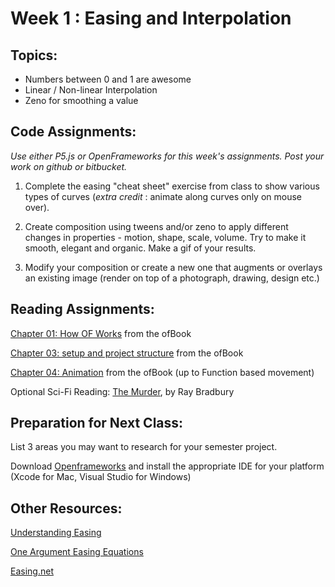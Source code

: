 # Week 1 : Easing and Interpolation

## Topics:
- Numbers between 0 and 1 are awesome
- Linear / Non-linear Interpolation
- Zeno for smoothing a value

## Code Assignments:

*Use either P5.js or OpenFrameworks for this week's assignments. Post your work on github or bitbucket.*

1. Complete the easing "cheat sheet" exercise from class to show various types of curves (*extra credit* : animate along curves only on mouse over). 

2. Create composition using tweens and/or zeno to apply different changes in properties - motion, shape, scale, volume. Try to make it smooth, elegant and organic. Make a gif of your results.

3. Modify your composition or create a new one that augments or overlays an existing image (render on top of a photograph, drawing, design etc.)


## Reading Assignments:

[Chapter 01: How OF Works](http://openframeworks.cc/ofBook/chapters/how_of_works.html) from the ofBook

[Chapter 03: setup and project structure](http://openframeworks.cc/ofBook/chapters/setup_and_project_structure.html) from the ofBook

[Chapter 04: Animation](http://openframeworks.cc/ofBook/chapters/animation.html) from the ofBook (up to Function based movement)

Optional Sci-Fi Reading: [The Murder](http://www.sediment.uni-goettingen.de/staff/dunkl/zips/The-Murderer.pdf), by Ray Bradbury

## Preparation for Next Class:

List 3 areas you may want to research for your semester project.

Download [Openframeworks](http://openframeworks.cc/) and install the appropriate IDE for your platform (Xcode for Mac, Visual Studio for Windows)

## Other Resources:

[Understanding Easing](http://upshots.org/actionscript/jsas-understanding-easing)

[One Argument Easing Equations](https://gist.github.com/rezoner/713615dabedb59a15470)

[Easing.net](http://easings.net/)
